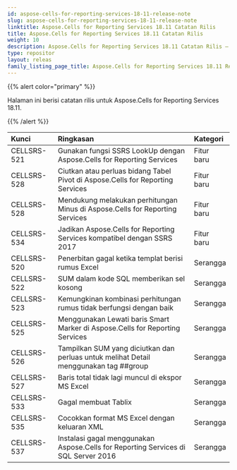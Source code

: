 ```yaml
---
id: aspose-cells-for-reporting-services-18-11-release-note
slug: aspose-cells-for-reporting-services-18-11-release-note
linktitle: Aspose.Cells for Reporting Services 18.11 Catatan Rilis
title: Aspose.Cells for Reporting Services 18.11 Catatan Rilis
weight: 10
description: Aspose.Cells for Reporting Services 18.11 Catatan Rilis – pembaruan dan perbaikan terkini
type: repositor
layout: releas
family_listing_page_title: Aspose.Cells for Reporting Services 18.11 Release Note
---
```

{{% alert color="primary" %}} 

Halaman ini berisi catatan rilis untuk Aspose.Cells for Reporting Services 18.11.

{{% /alert %}} 

|**Kunci**|**Ringkasan**|**Kategori**|
| :- | :- | :- |
|CELLSRS-521|Gunakan fungsi SSRS LookUp dengan Aspose.Cells for Reporting Services|Fitur baru|
|CELLSRS-528|Ciutkan atau perluas bidang Tabel Pivot di Aspose.Cells for Reporting Services|Fitur baru|
|CELLSRS-528|Mendukung melakukan perhitungan Minus di Aspose.Cells for Reporting Services|Fitur baru|
|CELLSRS-534|Jadikan Aspose.Cells for Reporting Services kompatibel dengan SSRS 2017|Fitur baru|
|CELLSRS-520|Penerbitan gagal ketika templat berisi rumus Excel|Serangga|
|CELLSRS-522|SUM dalam kode SQL memberikan sel kosong|Serangga|
|CELLSRS-523|Kemungkinan kombinasi perhitungan rumus tidak berfungsi dengan baik|Serangga|
|CELLSRS-525|Menggunakan Lewati baris Smart Marker di Aspose.Cells for Reporting Services|Serangga|
|CELLSRS-526|Tampilkan SUM yang diciutkan dan perluas untuk melihat Detail menggunakan tag ##group|Serangga|
|CELLSRS-527|Baris total tidak lagi muncul di ekspor MS Excel|Serangga|
|CELLSRS-533|Gagal membuat Tablix|Serangga|
|CELLSRS-535|Cocokkan format MS Excel dengan keluaran XML|Serangga|
|CELLSRS-537|Instalasi gagal menggunakan Aspose.Cells for Reporting Services di SQL Server 2016|Serangga|

